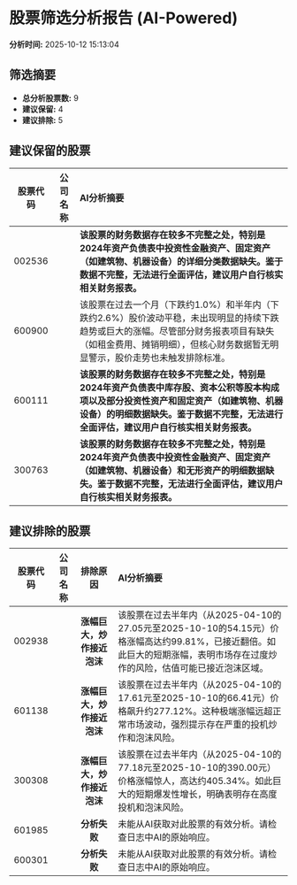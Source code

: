 # 股票筛选分析报告 (AI-Powered)

**分析时间:** 2025-10-12 15:13:04

## 筛选摘要

- **总分析股票数:** 9
- **建议保留:** 4
- **建议排除:** 5

## 建议保留的股票

| 股票代码 | 公司名称 | AI分析摘要 |
|:---:|:---:|:---|
| 002536 |  | **该股票的财务数据存在较多不完整之处，特别是2024年资产负债表中投资性金融资产、固定资产（如建筑物、机器设备）的详细分类数据缺失。鉴于数据不完整，无法进行全面评估，建议用户自行核实相关财务报表。** |
| 600900 |  | 该股票在过去一个月（下跌约1.0%）和半年内（下跌约2.6%）股价波动平稳，未出现明显的持续下跌趋势或巨大的涨幅。尽管部分财务报表项目有缺失（如租金费用、摊销明细），但核心财务数据暂无明显警示，股价走势也未触发排除标准。 |
| 600111 |  | **该股票的财务数据存在较多不完整之处，特别是2024年资产负债表中库存股、资本公积等股本构成项以及部分投资性资产和固定资产（如建筑物、机器设备）的明细数据缺失。鉴于数据不完整，无法进行全面评估，建议用户自行核实相关财务报表。** |
| 300763 |  | **该股票的财务数据存在较多不完整之处，特别是2024年资产负债表中投资性金融资产、固定资产（如建筑物、机器设备）和无形资产的明细数据缺失。鉴于数据不完整，无法进行全面评估，建议用户自行核实相关财务报表。** |

## 建议排除的股票

| 股票代码 | 公司名称 | 排除原因 | AI分析摘要 |
|:---:|:---:|:---:|:---|
| 002938 |  | **涨幅巨大，炒作接近泡沫** | 该股票在过去半年内（从2025-04-10的27.05元至2025-10-10的54.15元）价格涨幅高达约99.81%，已接近翻倍。如此巨大的短期涨幅，表明市场存在过度炒作的风险，估值可能已接近泡沫区域。 |
| 601138 |  | **涨幅巨大，炒作接近泡沫** | 该股票在过去半年内（从2025-04-10的17.61元至2025-10-10的66.41元）价格飙升约277.12%。这种极端涨幅远超正常市场波动，强烈提示存在严重的投机炒作和泡沫风险。 |
| 300308 |  | **涨幅巨大，炒作接近泡沫** | 该股票在过去半年内（从2025-04-10的77.18元至2025-10-10的390.00元）价格涨幅惊人，高达约405.34%。如此巨大的短期爆发性增长，明确表明存在高度投机和泡沫风险。 |
| 601985 |  | **分析失败** | 未能从AI获取对此股票的有效分析。请检查日志中AI的原始响应。 |
| 600301 |  | **分析失败** | 未能从AI获取对此股票的有效分析。请检查日志中AI的原始响应。 |
